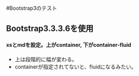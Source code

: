 #Bootstrap3のテスト
## Bootstrap3.3.3.6を使用
#### xsとmdを設定。上がcontainer, 下がcontainer-fluid
* 上は段階的に幅が変わる。
* containerが指定されてないと、fluidになるみたい。

